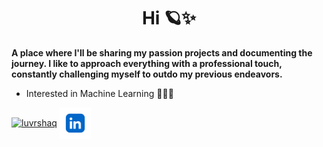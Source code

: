 <h1 align = center> Hi 🪐✨ </h1>

**A place where I'll be sharing my passion projects and documenting the journey. I like to approach everything with a professional touch, constantly challenging myself to outdo my previous endeavors.**

* Interested in Machine Learning 👨🏾‍💻


<a href="https://twitter.com/luvrshaq" target="blank"><img align="center" src="https://raw.githubusercontent.com/rahuldkjain/github-profile-readme-generator/master/src/images/icons/Social/twitter.svg" alt="luvrshaq" height="30" width="40" /></a>
<a href="https://www.linkedin.com/in/shaquonhamilton/" target="blank"><img align="center" src="vecteezy_linkedin-logo-png-linkedin-icon-transparent-png_18930587_72.png" alt="luvrshaq" height="50" width="50" /></a>
